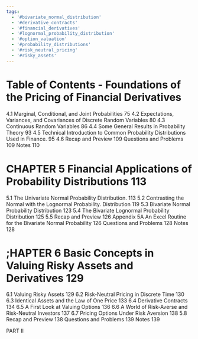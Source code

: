 ```yaml
---
tags:
  - '#bivariate_normal_distribution'
  - '#derivative_contracts'
  - '#financial_derivatives'
  - '#lognormal_probability_distribution'
  - '#option_valuation'
  - '#probability_distributions'
  - '#risk_neutral_pricing'
  - '#risky_assets'
---
```

# Table of Contents - Foundations of the Pricing of Financial Derivatives
4.1 Marginal, Conditional, and Joint Probabilities 75
4.2 Expectations, Variances, and Covariances of Discrete Random
Variables 80
4.3 Continuous Random Variables 86
4.4 Some General Results in Probability Theory 93
4.5 Technical Introduction to Common Probability Distributions Used
in Finance. 95
4.6 Recap and Preview 109
Questions and Problems 109
Notes 110

# CHAPTER 5 Financial Applications of Probability Distributions 113

5.1 The Univariate Normal Probability Distribution. 113
5.2 Contrasting the Normal with the Lognormal Probability.
Distribution 119
5.3 Bivariate Normal Probability Distribution 123
5.4 The Bivariate Lognormal Probability Distribution 125
5.5 Recap and Preview 126
Appendix 5A An Excel Routine for the Bivariate Normal Probability 126
Questions and Problems 128
Notes 128

# ;HAPTER 6 Basic Concepts in Valuing Risky Assets and Derivatives 129

6.1 Valuing Risky Assets 129
6.2 Risk-Neutral Pricing in Discrete Time 130
6.3 Identical Assets and the Law of One Price 133
6.4 Derivative Contracts 134
6.5 A First Look at Valuing Options 136
6.6 A World of Risk-Averse and Risk-Neutral Investors 137
6.7 Pricing Options Under Risk Aversion 138
5.8 Recap and Preview 138
Questions and Problems 139
Notes 139

PART II
